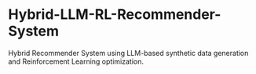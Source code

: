 # Hybrid-LLM-RL-Recommender-System
Hybrid Recommender System using LLM-based synthetic data generation and Reinforcement Learning optimization.
